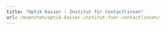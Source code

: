 ```yaml
---
title: "Optik Kaiser - Institut für Contactlinsen"
url: /muenchen/optik-kaiser-institut-fuer-contactlinsen/
---
```

